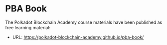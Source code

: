 # PBA Book

The Polkadot Blockchain Academy course materials have been published as free learning material:

- URL: https://polkadot-blockchain-academy.github.io/pba-book/